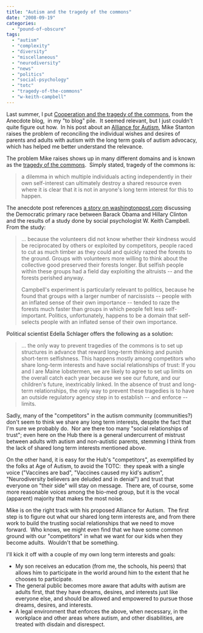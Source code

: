 ```yaml
---
title: "Autism and the tragedy of the commons"
date: "2008-09-19"
categories: 
  - "pound-of-obscure"
tags: 
  - "autism"
  - "complexity"
  - "diversity"
  - "miscellaneous"
  - "neurodiversity"
  - "news"
  - "politics"
  - "social-psychology"
  - "totc"
  - "tragedy-of-the-commons"
  - "w-keith-campbell"
---
```


Last summer, I put [Cooperation and the tragedy of the commons](http://www.anecdote.com.au/archives/2008/05/cooperation_and.html), from the Anecdote blog,  in my "to blog" pile.  It seemed relevant, but I just couldn't quite figure out how.  In his post about an [Alliance for Autism](http://actionforautism.co.uk/2008/09/10/an-alliance-for-autism/), Mike Stanton raises the problem of reconciling the individual wishes and desires of parents and adults with autism with the long term goals of autism advocacy, which has helped me better understand the relevance.

The problem Mike raises shows up in many different domains and is known as the [tragedy of the commons](http://en.wikipedia.org/wiki/Tragedy_of_the_Commons).  Simply stated, tragedy of the commons is:

> a dilemma in which multiple individuals acting independently in their own self-interest can ultimately destroy a shared resource even where it is clear that it is not in anyone's long term interest for this to happen.

The anecdote post references [a story on washingtonpost.com](http://www.washingtonpost.com/wp-dyn/content/article/2008/04/27/AR2008042701660_pf.html) discussing the Democratic primary race between Barack Obama and Hillary Clinton and the results of a study done by social psychologist W. Keith Campbell.  From the study:

> ... because the volunteers did not know whether their kindness would be reciprocated by others or exploited by competitors, people raced to cut as much timber as they could and quickly razed the forests to the ground. Groups with volunteers more willing to think about the collective good preserved their forests longer. But selfish people within these groups had a field day exploiting the altruists -- and the forests perished anyway.
> 
> Campbell's experiment is particularly relevant to politics, because he found that groups with a larger number of narcissists -- people with an inflated sense of their own importance -- tended to raze the forests much faster than groups in which people felt less self-important. Politics, unfortunately, happens to be a domain that self-selects people with an inflated sense of their own importance.

Political scientist Edella Schlager offers the following as a solution:

> ... the only way to prevent tragedies of the commons is to set up structures in advance that reward long-term thinking and punish short-term selfishness. This happens mostly among competitors who share long-term interests and have social relationships of trust: If you and I are Maine lobstermen, we are likely to agree to set up limits on the overall catch each year because we see our future, and our children's future, inextricably linked. In the absence of trust and long-term relationships, the only way to prevent these tragedies is to have an outside regulatory agency step in to establish -- and enforce -- limits.

Sadly, many of the "competitors" in the autism community (communities?) don't seem to think we share any long term interests, despite the fact that I'm sure we probably do.  Nor are there too many "social relationships of trust"; even here on the Hub there is a general undercurrent of mistrust between adults with autism and non-autistic parents, stemming I think from the lack of shared long term interests mentioned above.

On the other hand, it is easy for the Hub's "competitors", as exemplified by the folks at Age of Autism, to avoid the TOTC:  they speak with a single voice ("Vaccines are bad", "Vaccines caused my kid's autism", "Neurodiversity believers are deluded and in denial") and trust that everyone on "their side" will stay on message.  There are, of course, some more reasonable voices among the bio-med group, but it is the vocal (apparent) majority that makes the most noise.

Mike is on the right track with his proposed Alliance for Autism.  The first step is to figure out what our shared long term interests are, and from there work to build the trusting social relationships that we need to move forward.  Who knows, we might even find that we have some common ground with our "competitors" in what we want for our kids when they become adults.  Wouldn't that be something.

I'll kick it off with a couple of my own long term interests and goals:

- My son receives an education (from me, the schools, his peers) that allows him to participate in the world around him to the extent that he chooses to participate.
- The general public becomes more aware that adults with autism are adults first, that they have dreams, desires, and interests just like everyone else, and should be allowed and empowered to pursue those dreams, desires, and interests.
- A legal environment that enforces the above, when necessary, in the workplace and other areas where autism, and other disabilities, are treated with disdain and disrespect.
